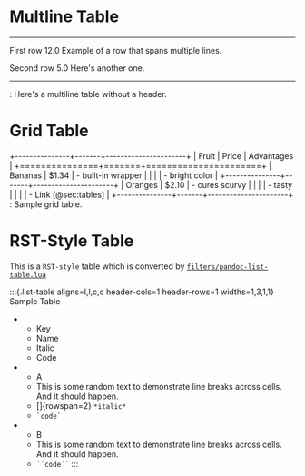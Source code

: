 # Multline Table

----------- ------- --------------------- -------------------------
   First    row                      12.0 Example of a row that
                                          spans multiple lines.

  Second    row                       5.0 Here's another one.
----------- ------- --------------------- -------------------------
: Here's a multiline table without a header.

# Grid Table

+---------------+-------+----------------------+
| Fruit         | Price | Advantages           |
+===============+=======+======================+
| Bananas       | $1.34 | - built-in wrapper   |
|               |       | - bright color       |
+---------------+-------+----------------------+
| Oranges       | $2.10 | - cures scurvy       |
|               |       | - tasty              |
|               |       | - Link [@sec:tables] |
+---------------+-------+----------------------+
: Sample grid table.

# RST-Style Table

This is a `RST-style` table which is converted by 
[`filters/pandoc-list-table.lua`](tools/convert/filters/pandoc-list-table.lua)

:::{.list-table aligns=l,l,c,c header-cols=1 header-rows=1 widths=1,3,1,1}
   Sample Table

   * - Key
     - Name
     - Italic
     - Code

   * - A
     - This is some random text to demonstrate line breaks across cells. And it should happen.
     - []{rowspan=2} `*italic*`
     - `` `code` ``

   * - B
     - This is some random text to demonstrate line breaks across cells. And it should happen.
     - ` ``code`` `
:::
